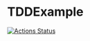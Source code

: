 # TDDExample

[![Actions Status](https://github.com/{steve123s}/{TDDExample}/workflows/{features_pipeline}/badge.svg)](https://github.com/{userName}/{repoName}/actions)
